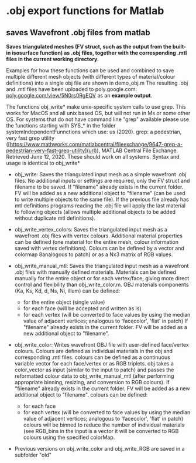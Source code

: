 # .obj export functions for Matlab
## saves Wavefront .obj files from matlab

**Saves triangulated meshes (FV struct, such as the output from the built-in isosurface function) as .obj files, together with the corresponding .mtl files in the current working directory.**

Examples for how these functions can be used and combined to save multiple different mesh objects (with different types of material/colour definitions) into a single obj file are shown in demo_obj.m 
The resulting .obj and .mtl files have been uploaded to poly.google.com: 
[poly.google.com/view/5N0rs0RgEQV](url) as an **example output**.

The functions obj_write* make unix-specific system calls to use grep. This works for MacOS and all unix based OS, but will not run in Ms or some other OS. For systems that do not have command line "grep" available please use the functions starting with SYS_* in the folder systemIndependentFunnctions which use: 
us (2020). grep: a pedestrian, very fast grep utility ([https://www.mathworks.com/matlabcentral/fileexchange/9647-grep-a-pedestrian-very-fast-grep-utility](url)), MATLAB Central File Exchange. Retrieved June 12, 2020. 
These should work on all systems. Syntax and usage is identical to obj_write*

- obj_write: 
Saves the triangulated input mesh as a simple wavefront .obj files. No additional inputs or settings are required, only the FV struct and filename to be saved. 
If "filename" already exists in the current folder. FV will be added as a new additional object to "filename" (can be used to write multiple objects to the same file). 
If the previous file already has mtl definitions programs reading the .obj file will apply the last material to following objects (allows multiple additional objects to be added without duplicate mtl definitions).

- obj_write_vertex_colors: 
Saves the triangulated input mesh as a wavefront .obj files with vertex colours. Additional material properties can be defined (one material for the entire mesh, colour information saved with vertex definitions). Colours can be defined by a vector and colormap 8analogous to patch) or as a Nx3 matrix of RGB values.

- obj_write_manual_mtl: 
Saves the triangulated input mesh as a wavefront .obj files with manually defined materials. Materials can be defined manually for the entire object or for each vertex/face, giving more direct control and flexibility than obj_write_color.m. 
OBJ materials components (Ka, Ks, Kd, d, Ns, Ni, illum) can be defined: 
	- for the entire object (single value) 
	- for each face (will be accepted and written as is) 
	- for each vertex (will be converted to face values by using the median 
value of adjacent vertices; analogous to 'facecolor', 'flat' in patch) 
If "filename" already exists in the current folder. FV will be added as a new additional object to "filename".

- obj_write_color: 
Writes wavefront OBJ file with user-defined face/vertex colours. 
Colours are defined as individual materials in the obj and corresponding .mtl files. colours can be defined as a continuous variable vector for each 
face/vertex or as RGB triplets. obj takes a color_vector as input (similar to the input to patch) and passes the reformatted colour data to obj_write_manual_mtl (after performing appropriate binning, resizing, and conversion to RGB colours). 
If "filename" already exists in the current folder. FV will be added as a new additional object to "filename". 
colours can be defined: 
	- for each face 
	- for each vertex (will be converted to face values by using the median value of adjacent vertices; analogous to 'facecolor', 'flat' in patch) 
colours will be binned to reduce the number of individual materials (see RGB_bins in the input is a vector it will be converted to RGB colours using the specified colorMap.

- Previous versions on obj_write_color and obj_write_RGB are saved in a subfolder "old"